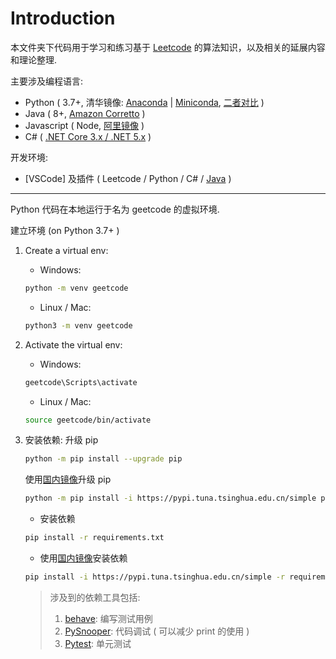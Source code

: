 # Introduction
本文件夹下代码用于学习和练习基于 [Leetcode](https://leetcode-cn.com) 的算法知识，以及相关的延展内容和理论整理.

主要涉及编程语言:

* Python ( 3.7+, 清华镜像: [Anaconda](https://mirrors.tuna.tsinghua.edu.cn/anaconda/archive/) | [Miniconda](https://mirrors.tuna.tsinghua.edu.cn/anaconda/miniconda/), [二者对比](https://docs.conda.io/projects/conda/en/latest/user-guide/install/download.html#anaconda-or-miniconda) )
* Java ( 8+, [Amazon Corretto](https://aws.amazon.com/cn/corretto/) )
* Javascript ( Node, [阿里镜像](http://npm.taobao.org/mirrors/node/) )
* C# ( [.NET Core 3.x / .NET 5.x](https://dotnet.microsoft.com/download) )

开发环境:

* [VSCode] 及插件 ( Leetcode / Python / C# / [Java](https://aka.ms/vscode-java-installer-win) )

---
Python 代码在本地运行于名为 geetcode 的虚拟环境.

建立环境 (on Python 3.7+ )

1. Create a virtual env:
   * Windows:

   ```bash
   python -m venv geetcode
   ```

   * Linux / Mac:

   ```bash
   python3 -m venv geetcode
   ```

2. Activate the virtual env:
   * Windows:

    ```bash
    geetcode\Scripts\activate
    ```

    * Linux / Mac:

    ```bash
    source geetcode/bin/activate
    ```

3. 安装依赖:
   升级 pip

   ```bash
   python -m pip install --upgrade pip
   ```

   使用[国内镜像](https://mirrors.tuna.tsinghua.edu.cn/help/pypi/)升级 pip
   ```bash
   python -m pip install -i https://pypi.tuna.tsinghua.edu.cn/simple pip -U
   ```

   * 安装依赖

    ```bash
    pip install -r requirements.txt
    ```

   * 使用[国内镜像](https://mirrors.tuna.tsinghua.edu.cn/help/pypi/)安装依赖

   ```bash
   pip install -i https://pypi.tuna.tsinghua.edu.cn/simple -r requirements.txt
   ```

   > 涉及到的依赖工具包括:
   > 1. [behave](https://behave.readthedocs.io/en/latest/tutorial.html):  编写测试用例
   > 2. [PySnooper](https://github.com/cool-RR/PySnooper): 代码调试 ( 可以减少 print 的使用 )
   > 3. [Pytest](https://docs.pytest.org/en/stable/): 单元测试
